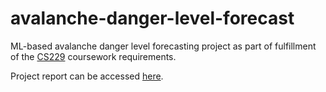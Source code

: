# avalanche-danger-level-forecast
ML-based avalanche danger level forecasting project as part of fulfillment of the [CS229](https://cs229.stanford.edu/) coursework requirements. 

Project report can be accessed [here](./project-report.pdf).